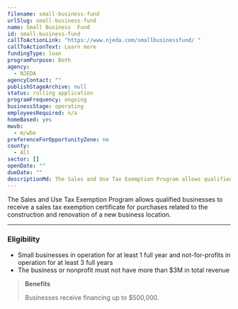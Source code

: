 ```yaml
---
filename: small-business-fund
urlSlug: small-business-fund
name: Small Business  Fund
id: small-business-fund
callToActionLink: "https://www.njeda.com/smallbusinessfund/ "
callToActionText: Learn more
fundingType: loan
programPurpose: Both
agency:
  - NJEDA
agencyContact: ""
publishStageArchive: null
status: rolling application
programFrequency: ongoing
businessStage: operating
employeesRequired: n/a
homeBased: yes
mwvb:
  - m/wbe
preferenceForOpportunityZone: no
county:
  - All
sector: []
openDate: ""
dueDate: ""
descriptionMd: The Sales and Use Tax Exemption Program allows qualified businesses to receive a sales tax exemption certificate for purchases related to the construction and renovation of a new business location.
---
```


The Sales and Use Tax Exemption Program allows qualified businesses to receive a sales tax exemption certificate for purchases related to the construction and renovation of a new business location.

---

### Eligibility

- Small businesses in operation for at least 1 full year and not-for-profits in operation for at least 3 full years
- The business or nonprofit must not have more than $3M in total revenue

> **Benefits**
>
> Businesses receive financing up to $500,000.
